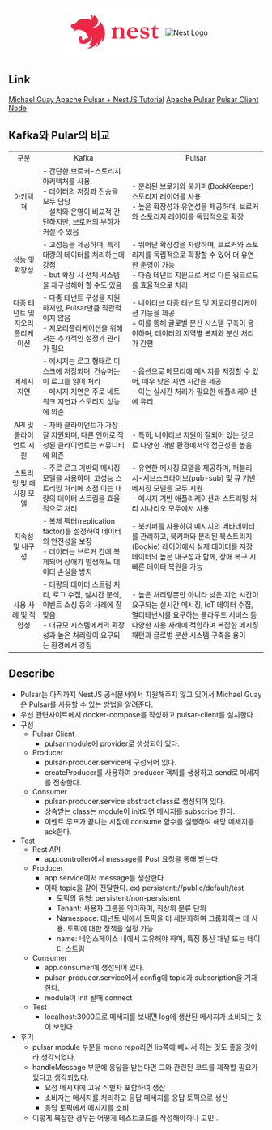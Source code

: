 <p align="center">
<div style="display: flex; justify-content: center; align-items: center;
">
<div>
<a href="http://nestjs.com/" target="blank"><img src="./image/nestjs_logo_icon_169927.png" width="200" alt="Nest Logo" /></a>
</div>
<div>
<a href="http://nestjs.com/" target="blank"><img src="https://pulsar.apache.org/img/logo-black.svg" width="200" alt="Nest Logo" /></a>
</div>
</div>

</p>

## Link

[Michael Guay Apache Pulsar + NestJS Tutorial](https://www.youtube.com/watch?v=qjNYLk-jrX0)
[Apache Pulsar](https://pulsar.apache.org/)
[Pulsar Client Node](https://github.com/apache/pulsar-client-node)

## Kafka와 Pular의 비교

<table >
  <tr style="text-align: center;">
    <td>구분</td>
    <td>Kafka</td>
    <td>Pulsar</td>
  </tr>
  <tr>
    <td style="text-align: center;">아키텍쳐</td>
    <td> - 간단한 브로커-스토리지 아키텍처를 사용.<br />- 데이터의 저장과 전송을 모두 담당<br/> - 설치와 운영이 비교적 간단하지만, 브로커의 부하가 커질 수 있음</td>
    <td>- 분리된 브로커와 북키퍼(BookKeeper) 스토리지 레이어를 사용<br/>- 높은 확장성과 유연성을 제공하며, 브로커와 스토리지 레이어를 독립적으로 확장</td>
  </tr>
  <tr>
    <td style="text-align: center;">성능 및 확장성</td>
    <td>- 고성능을 제공하며, 특히 대량의 데이터를 처리하는데 강점<br/>- but 확장 시 전체 시스템을 재구성해야 할 수도 있음</td>
    <td>- 뛰어난 확장성을 자랑하며, 브로커와 스토리지를 독립적으로 확장할 수 있어 더 유연한 운영이 가능<br/>- 다중 테넌트 지원으로 서로 다른 워크로드를 효율적으로 처리</td>
  </tr>
  <tr>
    <td style="text-align: center;">다중 테넌트 및 지오리플리케이션</td>
    <td>- 다중 테넌트 구성을 지원하지만, Pulsar만큼 직관적이지 않음<br/>- 지오리플리케이션을 위해서는 추가적인 설정과 관리가 필요</td>
    <td>- 네이티브 다중 테넌트 및 지오리플리케이션 기능을 제공<br/>= 이를 통해 글로벌 분산 시스템 구축이 용이하며, 데이터의 지역별 복제와 분산 처리가 간편</td>
  </tr>
  <tr>
    <td style="text-align: center;">메세지 지연</td>
    <td>- 메시지는 로그 형태로 디스크에 저장되며, 컨슈머는 이 로그를 읽어 처리<br/>- 메시지 지연은 주로 네트워크 지연과 스토리지 성능에 의존</td>
    <td>- 옵션으로 메모리에 메시지를 저장할 수 있어, 매우 낮은 지연 시간을 제공<br/>- 이는 실시간 처리가 필요한 애플리케이션에 유리</td>
  </tr>
  <tr>
    <td style="text-align: center;">API 및 클라이언트 지원</td>
    <td>- 자바 클라이언트가 가장 잘 지원되며, 다른 언어로 작성된 클라이언트는 커뮤니티에 의존</td>
    <td>- 특히, 네이티브 지원이 잘되어 있는 것으로 다양한 개발 환경에서의 접근성을 높음</td>
  </tr>
  <tr>
    <td style="text-align: center;">스트리밍 및 메시징 모델</td>
    <td>-  주로 로그 기반의 메시징 모델을 사용하며, 고성능 스트리밍 처리에 초점 이는 대량의 데이터 스트림을 효율적으로 처리</td>
    <td>- 유연한 메시징 모델을 제공하며, 퍼블리시-서브스크라이브(pub-sub) 및 큐 기반 메시징 모델을 모두 지원<br/>- 메시지 기반 애플리케이션과 스트리밍 처리 시나리오 모두에서 사용</td>
  </tr>
  <tr>
    <td style="text-align: center;">지속성 및 내구성</td>
    <td>- 복제 팩터(replication factor)를 설정하여 데이터의 안전성을 보장<br/>- 데이터는 브로커 간에 복제되어 장애가 발생해도 데이터 손실을 방지</td>
    <td>- 북키퍼를 사용하여 메시지의 메타데이터를 관리하고, 북키퍼와 분리된 북스토리지(Bookie) 레이어에서 실제 데이터를 저장<br/>데이터의 높은 내구성과 함께, 장애 복구 시 빠른 데이터 복원을 가능</td>
  </tr>
  <tr>
    <td style="text-align: center;">사용 사례 및 적합성</td>
    <td>- 대량의 데이터 스트림 처리, 로그 수집, 실시간 분석, 이벤트 소싱 등의 사례에 잘 맞음<br/>- 대규모 시스템에서의 확장성과 높은 처리량이 요구되는 환경에서 강점</td>
    <td>- 높은 처리량뿐만 아니라 낮은 지연 시간이 요구되는 실시간 메시징, IoT 데이터 수집, 멀티테넌시를 요구하는 클라우드 서비스 등 다양한 사용 사례에 적합하며 복잡한 메시징 패턴과 글로벌 분산 시스템 구축을 용이</td>
  </tr>
</table>

## Describe

- Pulsar는 아직까지 NestJS 공식문서에서 지원해주지 않고 있어서 Michael Guay은 Pulsar를 사용할 수 있는 방법을 알려준다.
- 우선 관련사이트에서 docker-compose를 작성하고 pulsar-client를 설치한다.
- 구성
  - Pulsar Client
    - pulsar.module에 provider로 생성되어 있다.
  - Producer
    - pulsar-producer.service에 구성되어 있다.
    - createProducer를 사용하여 producer 객체를 생성하고 send로 메세지를 전송한다.
  - Consumer
    - pulsar-producer.service abstract class로 생성되어 있다.
    - 상속받는 class는 module이 init되면 메시지를 subscribe 한다.
    - 이벤트 루프가 끝나는 시점에 consume 함수를 실행하여 해당 메세지를 ack한다.
- Test
  - Rest API
    - app.controller에서 message를 Post 요청을 통해 받는다.
  - Producer
    - app.service에서 message를 생산한다.
    - 이때 topic을 같이 전달한다. ex) persistent://public/default/test
      - 토픽의 유형: persistent/non-persistent
      - Tenant: 사용자 그룹을 의미하며, 최상위 분류 단위
      - Namespace: 테넌트 내에서 토픽을 더 세분화하여 그룹화하는 데 사용. 토픽에 대한 정책을 설정 가능
      - name: 네임스페이스 내에서 고유해야 하며, 특정 통신 채널 또는 데이터 스트림
  - Consumer
    - app.consumer에 생성되어 있다.
    - pulsar-producer.service에서 config에 topic과 subscription을 기재한다.
    - module이 init 될때 connect
  - Test
    - localhost:3000으로 메세지를 보내면 log에 생산된 메시지가 소비되는 것이 보인다.
- 후기
  - pulsar module 부분을 mono repo라면 lib쪽에 빼놔서 하는 것도 좋을 것이라 생각되었다.
  - handleMessage 부분에 응답을 받는다면 그와 관련된 코드를 제작할 필요가 있다고 생각되었다.
    - 요청 메시지에 고유 식별자 포함하여 생산
    - 소비자는 메세지를 처리하고 응답 메세지를 응답 토픽으로 생산
    - 응답 토픽에서 메시지를 소비
  - 이렇게 복잡한 경우는 어떻게 테스트코드를 작성해야하나 고민..
